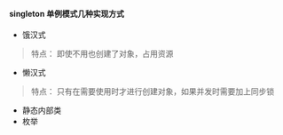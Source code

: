 #### singleton 单例模式几种实现方式

- 饿汉式
>特点： 即使不用也创建了对象，占用资源
- 懒汉式
>特点： 只有在需要使用时才进行创建对象，如果并发时需要加上同步锁
- 静态内部类
- 枚举